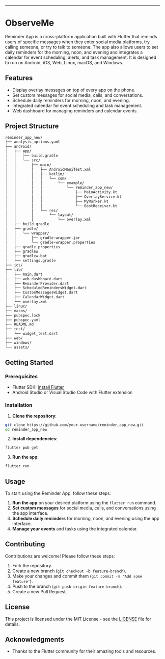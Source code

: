---

# ObserveMe

Reminder App is a cross-platform application built with Flutter that reminds users of specific messages when they enter social media platforms, try calling someone, or try to talk to someone. The app also allows users to set daily reminders for the morning, noon, and evening and integrates a calendar for event scheduling, alerts, and task management. It is designed to run on Android, iOS, Web, Linux, macOS, and Windows.

## Features

- Display overlay messages on top of every app on the phone.
- Set custom messages for social media, calls, and conversations.
- Schedule daily reminders for morning, noon, and evening.
- Integrated calendar for event scheduling and task management.
- Web dashboard for managing reminders and calendar events.

## Project Structure

```sh
reminder_app_new/
├── analysis_options.yaml
├── android/
│   ├── app/
│   │   ├── build.gradle
│   │   └── src/
│   │       ├── main/
│   │       │   ├── AndroidManifest.xml
│   │       │   ├── kotlin/
│   │       │   │   └── com/
│   │       │   │       └── example/
│   │       │   │           └── reminder_app_new/
│   │       │   │               ├── MainActivity.kt
│   │       │   │               ├── OverlayService.kt
│   │       │   │               ├── MyWorker.kt
│   │       │   │               └── BootReceiver.kt
│   │       │   └── res/
│   │       │       └── layout/
│   │       │           └── overlay.xml
│   ├── build.gradle
│   ├── gradle/
│   │   └── wrapper/
│   │       ├── gradle-wrapper.jar
│   │       └── gradle-wrapper.properties
│   ├── gradle.properties
│   ├── gradlew
│   ├── gradlew.bat
│   └── settings.gradle
├── ios/
├── lib/
│   ├── main.dart
│   ├── web_dashboard.dart
│   ├── ReminderProvider.dart
│   ├── ScheduledRemindersWidget.dart
│   ├── CustomMessagesWidget.dart
│   ├── CalendarWidget.dart
│   └── overlay.xml
├── linux/
├── macos/
├── pubspec.lock
├── pubspec.yaml
├── README.md
├── test/
│   └── widget_test.dart
├── web/
├── windows/
└── assets/
```

## Getting Started

### Prerequisites

- Flutter SDK: [Install Flutter](https://flutter.dev/docs/get-started/install)
- Android Studio or Visual Studio Code with Flutter extension

### Installation

1. **Clone the repository**:

```sh
git clone https://github.com/your-username/reminder_app_new.git
cd reminder_app_new
```

2. **Install dependencies**:

```sh
flutter pub get
```

3. **Run the app**:

```sh
flutter run
```

## Usage

To start using the Reminder App, follow these steps:

1. **Run the app** on your desired platform using the `flutter run` command.
2. **Set custom messages** for social media, calls, and conversations using the app interface.
3. **Schedule daily reminders** for morning, noon, and evening using the app interface.
4. **Manage your events** and tasks using the integrated calendar.

## Contributing

Contributions are welcome! Please follow these steps:

1. Fork the repository.
2. Create a new branch (`git checkout -b feature-branch`).
3. Make your changes and commit them (`git commit -m 'Add some feature'`).
4. Push to the branch (`git push origin feature-branch`).
5. Create a new Pull Request.

## License

This project is licensed under the MIT License - see the [LICENSE](LICENSE) file for details.

## Acknowledgments

- Thanks to the Flutter community for their amazing tools and resources.
